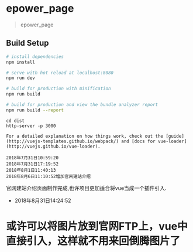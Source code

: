 # epower_page

> epower_page

## Build Setup

``` bash
# install dependencies
npm install

# serve with hot reload at localhost:8080
npm run dev

# build for production with minification
npm run build

# build for production and view the bundle analyzer report
npm run build --report
```
```
cd dist
http-server -p 3000

For a detailed explanation on how things work, check out the [guide](http://vuejs-templates.github.io/webpack/) and [docs for vue-loader](http://vuejs.github.io/vue-loader).

2018年7月31日10:59:20
2018年7月31日17:19:52
2018年8月1日11:40:13
2018年8月6日11:10:52增加官网建站介绍
```
官网建站介绍页面制作完成,也许项目更加适合将vue当成一个插件引入.

+ 2018年8月31日14:24:52
# 或许可以将图片放到官网FTP上，vue中直接引入，这样就不用来回倒腾图片了